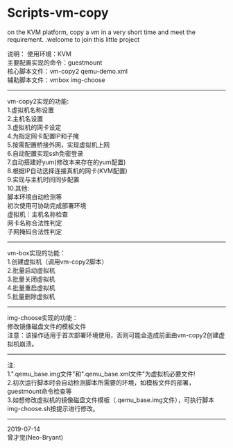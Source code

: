 # Scripts-vm-copy
on the KVM platform,
copy a vm in a very short time and meet the requirement.
.welcome to join this little project

说明：
  使用环境：KVM  
  主要配置实现的命令：guestmount  
  核心脚本文件：vm-copy2  qemu-demo.xml  
  辅助脚本文件：vmbox  img-choose  
************************************************
vm-copy2实现的功能:  
  1.虚拟机名称设置  
  2.主机名设置  
  3.虚拟机的网卡设定  
  4.为指定网卡配置IP和子掩  
  5.按需配置桥接外网，实现虚拟机上网  
  6.自动配置实现ssh免密登录  
  7.自动搭建好yum(修改本来存在的yum配置)  
  8.根据IP自动选择连接真机的网卡(KVM配置)  
  9.实现与主机时间同步配置  
  10.其他:  
    脚本环境自动检测等  
    初次使用可协助完成部署环境  
    虚拟机｜主机名称检查  
    网卡名称合法性判定  
    子网掩码合法性判定  
***********************************************
vm-box实现的功能：  
  1.创建虚拟机（调用vm-copy2脚本）  
  2.批量启动虚拟机  
  3.批量关闭虚拟机  
  4.批量重启虚拟机  
  5.批量删除虚拟机  
***********************************************
img-choose实现的功能：  
  修改镜像磁盘文件的模板文件  
注意：该操作适用于首次部署环境使用，否则可能会造成前面由vm-copy2创建虚拟机崩溃。  
***********************************************
注:  
  1.".qemu_base.img文件"和".qemu_base.xml文件"为虚拟机必要文件!  
  2.初次运行脚本时会自动检测脚本所需要的环境，如模板文件的部署，guestmount命令检查等  
  3.如想修改虚拟机的镜像磁盘文件模板（.qemu_base.img文件），可执行脚本img-choose.sh按提示进行修改。  
***********************************************
2019-07-14  
曾才觉(Neo-Bryant)

